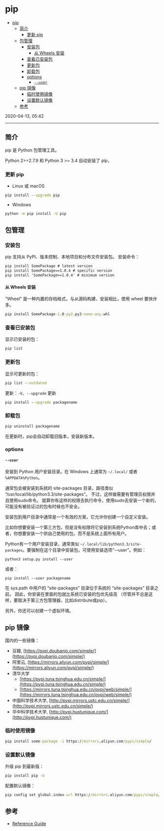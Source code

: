 # pip

- [pip](#pip)
  - [简介](#%e7%ae%80%e4%bb%8b)
    - [更新 pip](#%e6%9b%b4%e6%96%b0-pip)
  - [包管理](#%e5%8c%85%e7%ae%a1%e7%90%86)
    - [安装包](#%e5%ae%89%e8%a3%85%e5%8c%85)
      - [从 Wheels 安装](#%e4%bb%8e-wheels-%e5%ae%89%e8%a3%85)
    - [查看已安装包](#%e6%9f%a5%e7%9c%8b%e5%b7%b2%e5%ae%89%e8%a3%85%e5%8c%85)
    - [更新包](#%e6%9b%b4%e6%96%b0%e5%8c%85)
    - [卸载包](#%e5%8d%b8%e8%bd%bd%e5%8c%85)
    - [options](#options)
      - [`--user`](#user)
  - [pip 镜像](#pip-%e9%95%9c%e5%83%8f)
    - [临时使用镜像](#%e4%b8%b4%e6%97%b6%e4%bd%bf%e7%94%a8%e9%95%9c%e5%83%8f)
    - [设置默认镜像](#%e8%ae%be%e7%bd%ae%e9%bb%98%e8%ae%a4%e9%95%9c%e5%83%8f)
  - [参考](#%e5%8f%82%e8%80%83)

2020-04-13, 05:42
***

## 简介

pip 是 Python 包管理工具。

Python 2>=2.7.9 和 Python 3 >= 3.4 自动安装了 pip，

### 更新 pip

- Linux 或 macOS

```cmd
pip install --upgrade pip
```

- Windows

```cmd
python -m pip install -U pip
```

## 包管理

### 安装包

pip 支持从 PyPI、版本控制、本地项目和分布文件安装包。
安装命令：

```cmd
pip install SomePackage # latest version
pip install SomePackage==1.0.4 # specific version
pip install 'SomePackage>=1.0.4' # minimum version
```

#### 从 Wheels 安装

"Wheel" 是一种内置的存档格式，与从源码构建、安装相比，使用 wheel 要快许多。

```cmd
pip install SomePackage-1.0-py2.py3-none-any.whl
```

### 查看已安装包

显示已安装的包：

```cmd
pip list
```

### 更新包

显示可更新的包：

```cmd
pip list --outdated
```

更新：`-U, --upgrade` 更新

```cmd
pip install --upgrade packagename
```

### 卸载包

```cmd
pip uninstall packagename
```

在更新时，pip会自动卸载旧版本，安装新版本。

### options

#### `--user`

安装到 Python 用户安装目录。在 Windows 上通常为 `~/.local/` 或者 `%APPDATA%Python`。

通常包会被安装到系统的 site-packages 目录，路径类似 “/usr/local/lib/python3.3/site-packages”。 不过，这样做需要有管理员权限并且使用sudo命令。 就算你有这样的权限去执行命令，使用sudo去安装一个新的，可能没有被验证过的包有时候也不安全。

安装包到用户目录中通常是一个有效的方案，它允许你创建一个自定义安装。

比如你想要安装一个第三方包，但是没有权限将它安装到系统Python库中去；或者，你想要安装一个供自己使用的包，而不是系统上面所有用户。

Python有一个用户安装目录，通常类似 `~/.local/lib/python3.3/site-packages`。要强制在这个目录中安装包，可使用安装选项“-–user”。例如：

```console
python3 setup.py install --user
```

或者：

```console
pip install --user packagename
```

在 sys.path 中用户的 “site-packages” 目录位于系统的 “site-packages” 目录之前。 因此，你安装在里面的包就比系统已安装的包优先级高 （尽管并不总是这样，要取决于第三方包管理器，比如distribute或pip）。

另外，你还可以创建一个虚拟环境。

## pip 镜像

国内的一些镜像：

- 豆瓣, [https://pypi.doubanio.com/simple/](https://pypi.doubanio.com/simple/)
- 阿里云, [https://mirrors.aliyun.com/pypi/simple/](https://mirrors.aliyun.com/pypi/simple/)
- 清华大学
  - [https://pypi.tuna.tsinghua.edu.cn/simple/](https://pypi.tuna.tsinghua.edu.cn/simple/)
  - [https://mirrors.tuna.tsinghua.edu.cn/pypi/web/simple/](https://mirrors.tuna.tsinghua.edu.cn/pypi/web/simple/)
- 中国科学技术大学, [http://pypi.mirrors.ustc.edu.cn/simple/](http://pypi.mirrors.ustc.edu.cn/simple/)
- 华中科学技术大学, [http://pypi.hustunique.com/](http://pypi.hustunique.com/)

### 临时使用镜像

```cmd
pip install some-package -i https://mirrors.aliyun.com/pypi/simple/
```

### 设置默认镜像

升级 pip 到最新版：

```cmd
pip install pip -U
```

配置默认镜像：

```cmd
pip config set global.index-url https://mirrors.aliyun.com/pypi/simple/
```

## 参考

- [Reference Guide](https://pip.pypa.io/en/stable/reference/)
